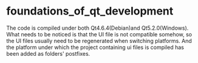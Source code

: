 foundations_of_qt_development
=============================
The code is compiled under both Qt4.6.4(Debian)and Qt5.2.0(Windows). What needs to be noticed is that the UI file is not compatible somehow, so the UI files usually need to be regenerated when switching platforms. And the platform under which the project containing ui files is compiled has been added as folders' postfixes.
